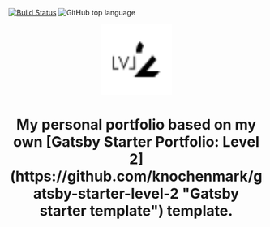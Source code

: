 [![Build Status](https://travis-ci.com/Knochenmark/lvl-2.svg?branch=master)](https://travis-ci.com/Knochenmark/lvl-2)
![GitHub top language](https://img.shields.io/github/languages/top/knochenmark/lvl-2.svg)

<p align="center">
  <img alt="Level 2" src="./src/assets/logo.svg" width="140" />
</p>
<h1 align="center">
  My personal portfolio based on my own [Gatsby Starter Portfolio: Level 2](https://github.com/knochenmark/gatsby-starter-level-2 "Gatsby starter template") template.
</h1>
